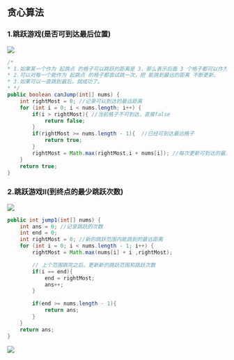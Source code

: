 ## 贪心算法
### 1.跳跃游戏(是否可到达最后位置)
![](https://upload-images.jianshu.io/upload_images/10460153-2f2ad82c924b8e0b.png?imageMogr2/auto-orient/strip%7CimageView2/2/w/1240)
```java
/*
* 1.如果某一个作为 起跳点 的格子可以跳跃的距离是 3，那么表示后面 3 个格子都可以作为 起跳点。
* 2.可以对每一个能作为 起跳点 的格子都尝试跳一次，把 能跳到最远的距离 不断更新。
* 3.如果可以一直跳到最后，就成功了。
* */
public boolean canJump(int[] nums) {
    int rightMost = 0; //记录可以到达的最远距离
    for (int i = 0; i < nums.length; i++) {
        if(i > rightMost){ //当前格子不可到达，直接false
            return false;
        }
        if(rightMost >= nums.length - 1){  //已经可到达最远格子
            return true;
        }
        rightMost = Math.max(rightMost,i + nums[i]); //每次更新可到达的最远格子
    }
    return true;
}
```
### 2.跳跃游戏Ⅱ(到终点的最少跳跃次数)
![](https://upload-images.jianshu.io/upload_images/10460153-aa44954f0df80566.png?imageMogr2/auto-orient/strip%7CimageView2/2/w/1240)
```java
public int jump1(int[] nums) {
    int ans = 0; //记录跳跃的次数
    int end = 0;
    int rightMost = 0; //新的跳跃范围内能跳到的最远距离
    for (int i = 0; i < nums.length - 1; i++) {
        rightMost = Math.max(nums[i] + i ,rightMost);

        // 上个范围跳完之后，更新新的跳跃范围和跳跃次数
        if(i == end){
            end = rightMost;
            ans++;
        }

        if(end >= nums.length - 1){
            return ans;
        }
    }
    return ans;
}
```
![](https://upload-images.jianshu.io/upload_images/10460153-fccbc592194cc3b2.png?imageMogr2/auto-orient/strip%7CimageView2/2/w/1240)